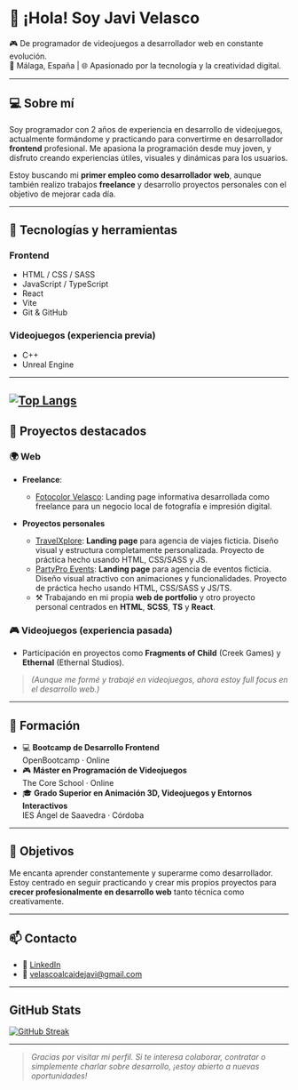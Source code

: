 
# 👋 ¡Hola! Soy Javi Velasco

🎮 De programador de videojuegos a desarrollador web en constante evolución.  
📍 Málaga, España | 🌐 Apasionado por la tecnología y la creatividad digital.

---

## 💻 Sobre mí

Soy programador con 2 años de experiencia en desarrollo de videojuegos, actualmente formándome y practicando para convertirme en desarrollador **frontend** profesional. Me apasiona la programación desde muy joven, y disfruto creando experiencias útiles, visuales y dinámicas para los usuarios.

Estoy buscando mi **primer empleo como desarrollador web**, aunque también realizo trabajos **freelance** y desarrollo proyectos personales con el objetivo de mejorar cada día.

---

## 🚀 Tecnologías y herramientas

### Frontend
- HTML / CSS / SASS
- JavaScript / TypeScript
- React
- Vite
- Git & GitHub

### Videojuegos (experiencia previa)
- C++
- Unreal Engine

---
[![Top Langs](https://github-readme-stats.vercel.app/api/top-langs/?username=JaviVelasco33&layout=donut)](https://github.com/anuraghazra/github-readme-stats)
---

## 📂 Proyectos destacados

### 🌍 Web

- **Freelance**:
    - [Fotocolor Velasco](https://github.com/JaviVelasco33/FotocolorVelasco): Landing page informativa desarrollada como freelance para un negocio local de fotografía e impresión digital.

- **Proyectos personales**
    - [TravelXplore](https://github.com/JaviVelasco33/TravelXplore): **Landing page** para agencia de viajes ficticia. Diseño visual y estructura completamente personalizada. Proyecto de práctica hecho usando HTML, CSS/SASS y JS.
    - [PartyPro Events](https://github.com/JaviVelasco33/PartyPro-Events): **Landing page** para agencia de eventos ficticia. Diseño visual atractivo con animaciones y funcionalidades. Proyecto de práctica hecho usando HTML, CSS/SASS y JS/TS.
    - ⚒️ Trabajando en mi propia **web de portfolio** y otro proyecto personal centrados en **HTML**, **SCSS**, **TS** y **React**.

### 🎮 Videojuegos (experiencia pasada)
- Participación en proyectos como **Fragments of Child** (Creek Games) y **Ethernal** (Ethernal Studios).
> *(Aunque me formé y trabajé en videojuegos, ahora estoy full focus en el desarrollo web.)*

---

## 📘 Formación

- 💻 **Bootcamp de Desarrollo Frontend**  
  OpenBootcamp · Online
- 🎮 **Máster en Programación de Videojuegos**  
  The Core School · Online
- 🎓 **Grado Superior en Animación 3D, Videojuegos y Entornos Interactivos**  
  IES Ángel de Saavedra · Córdoba

---

## 🎯 Objetivos

Me encanta aprender constantemente y superarme como desarrollador.  
Estoy centrado en seguir practicando y crear mis propios proyectos para **crecer profesionalmente en desarrollo web** tanto técnica como creativamente.

---

## 📫 Contacto

- 💼 [LinkedIn](https://www.linkedin.com/in/javier-velasco-alcaide)
- 📧 velascoalcaidejavi@gmail.com

---

## GitHub Stats

[![GitHub Streak](https://github-readme-streak-stats.herokuapp.com?user=JaviVelasco33&theme=gotham&border_radius=25&short_numbers=true&date_format=j%2Fn%5B%2FY%5D&mode=weekly)](https://git.io/streak-stats)

---

> *Gracias por visitar mi perfil. Si te interesa colaborar, contratar o simplemente charlar sobre desarrollo, ¡estoy abierto a nuevas oportunidades!*
